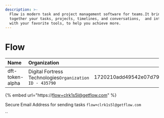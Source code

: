 ```yaml
---
description: >-
  Flow is modern task and project management software for teams.It brings
  together your tasks, projects, timelines, and conversations,  and integrates
  with your favorite tools, to help you achieve more.
---
```


# Flow



| Name | Organization | Token |
| :--- | :--- | :---: |
| dft-token-alpha | Digital Fortress Technologies`Organization ID - 435790` | 1720210add49542e07d79f2c07fd4986e7245f5f8332dffadc569a45ca11928d |

{% embed url="https://flow+clrk1s5l@getflow.com" %}

Secure Email Address for sending tasks `flow+clrk1s5l@getflow.com`

\`\`

